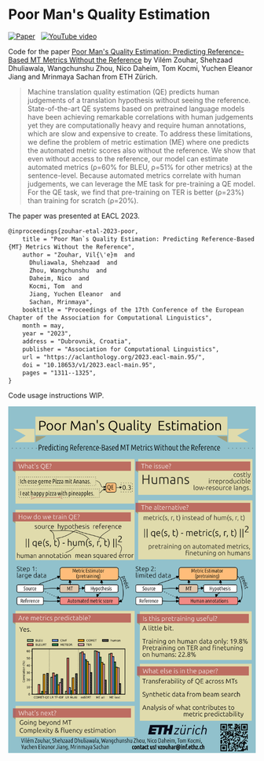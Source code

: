 # Poor Man's Quality Estimation

[![Paper](https://img.shields.io/badge/📜%20paper-481.svg)](https://aclanthology.org/2023.eacl-main.95.pdf)
&nbsp;
[![YouTube video](https://img.shields.io/badge/🎥%20YouTube%20video-F00.svg)](https://www.youtube.com/watch?v=feMWDVylhac)

Code for the paper [Poor Man's Quality Estimation: Predicting Reference-Based MT Metrics Without the Reference](https://aclanthology.org/2023.eacl-main.95.pdf) by Vilém Zouhar, Shehzaad Dhuliawala, Wangchunshu Zhou, Nico Daheim, Tom Kocmi, Yuchen Eleanor Jiang and Mrinmaya Sachan from ETH Zürich.

> Machine translation quality estimation (QE) predicts human judgements of a translation hypothesis without seeing the reference. State-of-the-art QE systems based on pretrained language models have been achieving remarkable correlations with human judgements yet they are computationally heavy and require human annotations, which are slow and expensive to create. To address these limitations, we define the problem of metric estimation (ME) where one predicts the automated metric scores also without the reference. We show that even without access to the reference, our model can estimate automated metrics (ρ=60% for BLEU, ρ=51% for other metrics) at the sentence-level. Because automated metrics correlate with human judgements, we can leverage the ME task for pre-training a QE model. For the QE task, we find that pre-training on TER is better (ρ=23%) than training for scratch (ρ=20%).

The paper was presented at EACL 2023.

```
@inproceedings{zouhar-etal-2023-poor,
    title = "Poor Man`s Quality Estimation: Predicting Reference-Based {MT} Metrics Without the Reference",
    author = "Zouhar, Vil{\'e}m  and
      Dhuliawala, Shehzaad  and
      Zhou, Wangchunshu  and
      Daheim, Nico  and
      Kocmi, Tom  and
      Jiang, Yuchen Eleanor  and
      Sachan, Mrinmaya",
    booktitle = "Proceedings of the 17th Conference of the European Chapter of the Association for Computational Linguistics",
    month = may,
    year = "2023",
    address = "Dubrovnik, Croatia",
    publisher = "Association for Computational Linguistics",
    url = "https://aclanthology.org/2023.eacl-main.95/",
    doi = "10.18653/v1/2023.eacl-main.95",
    pages = "1311--1325",
}
```

Code usage instructions WIP.

<img src="meta/poster_safe.svg" width="700em">

